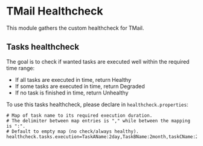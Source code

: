 # TMail Healthcheck

This module gathers the custom healthcheck for TMail.

## Tasks healthcheck

The goal is to check if wanted tasks are executed well within the required time range:
- If all tasks are executed in time, return Healthy
- If some tasks are executed in time, return Degraded
- If no task is finished in time, return Unhealthy

To use this tasks healthcheck, please declare in `healthcheck.properties`:
```properties
# Map of task name to its required execution duration. 
# The delimiter between map entries is "," while between the mapping is ":".
# Default to empty map (no check/always healthy).
healthcheck.tasks.execution=TaskAName:2day,TaskBName:2month,taskCName:2week
```
